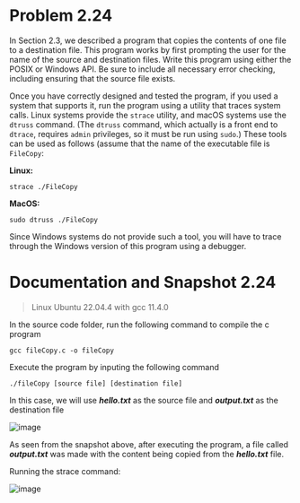 # Problem 2.24
In Section 2.3, we described a program that copies the contents of one file to a destination file. This program works by first prompting the user for the name of the source and destination files. Write this program using either the POSIX or Windows API. Be sure to include all necessary error checking, including ensuring that the source file exists.  

Once you have correctly designed and tested the program, if you used a system that supports it, run the program using a utility that traces system calls. Linux systems provide the `strace` utility, and macOS systems use the `dtruss` command. (The `dtruss` command, which actually is a front end to `dtrace`, requires `admin` privileges, so it must be run using `sudo`.) These tools can be used as follows (assume that the name of the executable file is `FileCopy`:  

**Linux:**
<pre><code>strace ./FileCopy</code></pre>
**MacOS:**
<pre><code>sudo dtruss ./FileCopy</code></pre>

Since Windows systems do not provide such a tool, you will have to trace through the Windows version of this program using a debugger.


# Documentation and Snapshot 2.24

> Linux Ubuntu 22.04.4 with gcc 11.4.0  

In the source code folder, run the following command to compile the c program  
<pre><code>gcc fileCopy.c -o fileCopy</code></pre>  
Execute the program by inputing the following command  
<pre><code>./fileCopy [source file] [destination file]</code></pre> 
In this case, we will use ***hello.txt*** as the source file and ***output.txt*** as the destination file

![image](https://github.com/Zocke07/Operating-Systems/assets/91361456/08c8f267-1dcd-467f-b53a-5191ed88576d)

As seen from the snapshot above, after executing the program, a file called ***output.txt*** was made with the content being copied from the ***hello.txt*** file.

Running the strace command:

![image](https://github.com/Zocke07/Operating-Systems/assets/91361456/63bed835-12d1-48af-b300-777a80e85f6d)
